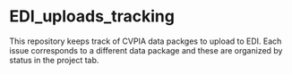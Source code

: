 # EDI_uploads_tracking
This repository keeps track of CVPIA data packges to upload to EDI. Each issue corresponds to a different data package and these are organized by status in the project tab. 
